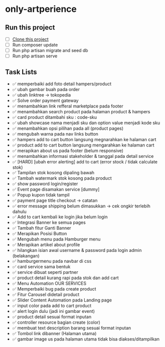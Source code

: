 # only-artperience

## Run this project

- [ ] [Clone this project](https://gitlab.com/devribudi/only-artperience.git)
- [ ] Run composer update
- [ ] Run php artisan migrate and seed db
- [ ] Run php artisan serve

## Task Lists

- ✅ memperbaiki add foto detail hampers/product
- ✅ ubah gambar buah pada order
- ✅ ubah linktree -> tokopedia
- ✅ Solve order payment gateway
- ✅ menambahkan link refferal marketplace pada footer
- ✅ menambahkan search product pada halaman product & hampers
- ✅ card product ditambahi sku : code-sku
- ✅ ubah showcase nama menjadi sku dan option value menjadi kode sku
- ✅ menambahkan opsi pilihan pada all (product pages)
- ✅ mengubah warna pada nav links button
- ✅ hampers add to cart button langsung megnarahkan ke halaman cart
- ✅ product add to cart button langsung mengarahkan ke halaman cart
- ✅ merapikan about us pada footer (belum responsive)
- ✅ menambahkan informasi stakeholder & tanggal pada detail service
- ✅ [HARD] [ubah error alerting] add to cart (error stock / tidak calculate stok)
- ✅ ⁠Tampilan stok kosong dipaling bawah
- ✅ ⁠Tambah watermark stok kosong pada product
- ✅ show password login/register
- ✅ Event page disamakan service [dummy]
- ✅ ⁠Popup kupon tidak tampil
- ✅ payment page title checkout -> catatan
- ✅ error message shipping belum dimasukkan -> cek ongkir terlebih dahulu
- ✅ Add to cart kembali ke login jika belum login
- ✅ Integrasi Banner ke semua pages
- ✅ Tambah fitur Ganti Banner
- ✅ Merapikan Posisi Button
- ✅ Mengubah menu pada Hamburger menu
- ✅ Merapikan artikel about profile
- ✅ hilangkan isian awal username & password pada login admin (belakangan)
- ✅ hamburgermenu pada navbar di css
- ✅ card service sama bentuk
- ✅ service dibuat seperti partner
- ✅ product detail kurang rapi pada stok dan add cart
- ✅ Menu Automation OUR SERVICES
- ✅ Memperbaiki bug pada create product
- ✅ Fitur Carousel didetail product
- ✅ Slider Content Automation pada Landing page
- ✅ input color pada add to cart product
- ✅ alert login dulu (jadi ini gambar event)
- ✅ product detail sesuai format inputan
- ✅ controller resource bagian create (color)
- ✅ membuat text description barang sesuai format inputan
- ✅ Tombol link dibanner (Halaman utama)
- ✅ gambar image us pada halaman utama tidak bisa diakses/ditampilkan
